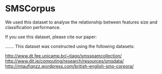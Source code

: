 # SMSCorpus
We used this dataset to analyse the relationship between features size and classification performance.

If you use this dataset, please cite our paper:

.......
This dataset was constructed using the following datasets:

http://www.dt.fee.unicamp.br/~tiago/smsspamcollection/
http://www.dit.ie/computing/research/resources/smsdata/
http://mtaufiqnzz.wordpress.com/british-english-sms-corpora/
